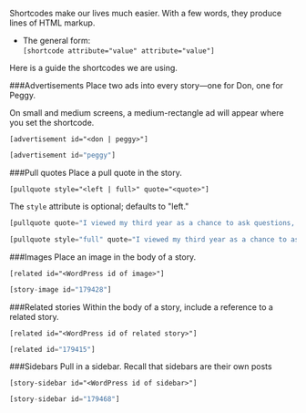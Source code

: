 Shortcodes make our lives much easier. With a few words, they produce lines of HTML markup.
  * The general form:  
  ```[shortcode attribute="value" attribute="value"]```

Here is a guide the shortcodes we are using.

###Advertisements
Place two ads into every story&mdash;one for Don, one for Peggy.

On small and medium screens, a medium-rectangle ad will appear where you set the shortcode.

```[advertisement id="<don | peggy>"]```

```php
[advertisement id="peggy"]
```


###Pull quotes
Place a pull quote in the story.

```[pullquote style="<left | full>" quote="<quote>"]```

The ```style``` attribute is optional; defaults to "left."

```php
[pullquote quote="I viewed my third year as a chance to ask questions, challenge my clinical skills and learn from anyone and everyone."]

[pullquote style="full" quote="I viewed my third year as a chance to ask questions, challenge my clinical skills and learn from anyone and everyone."]

```

###Images
Place an image in the body of a story.

```[related id="<WordPress id of image>"]```

```php
[story-image id="179428"] 
```

###Related stories
Within the body of a story, include a reference to a related story.

```[related id="<WordPress id of related story>"]```

```php
[related id="179415"] 
```

###Sidebars
Pull in a sidebar. Recall that sidebars are their own posts

```[story-sidebar id="<WordPress id of sidebar>"]```

```php
[story-sidebar id="179468"]
```
